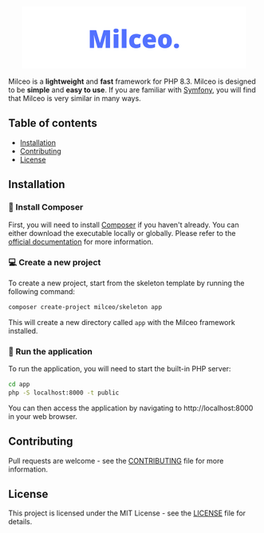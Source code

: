 <p align="center">
  <img src="https://github.com/milceo/assets/blob/main/logo.png" alt="Milceo logo" width=450>
</p>

Milceo is a **lightweight** and **fast** framework for PHP 8.3. Milceo is designed to be **simple** and **easy to use**.
If you are familiar with [Symfony](https://github.com/symfony/symfony), you will find that Milceo is very similar in many ways.

## Table of contents

- [Installation](#installation)
- [Contributing](#contributing)
- [License](#license)

## Installation

### :violin: Install Composer

First, you will need to install [Composer](https://getcomposer.org/) if you haven't already.
You can either download the executable locally or globally.
Please refer to the [official documentation](https://getcomposer.org/doc/00-intro.md#downloading-the-composer-executable)
for more information.

### :computer: Create a new project

To create a new project, start from the skeleton template by running the following command:

```bash
composer create-project milceo/skeleton app
```

This will create a new directory called `app` with the Milceo framework installed.

### :rocket: Run the application

To run the application, you will need to start the built-in PHP server:

```bash
cd app
php -S localhost:8000 -t public
```

You can then access the application by navigating to http://localhost:8000 in your web browser.

## Contributing

Pull requests are welcome - see the [CONTRIBUTING](CONTRIBUTING.md) file for more information.

## License

This project is licensed under the MIT License - see the [LICENSE](LICENSE) file for details.